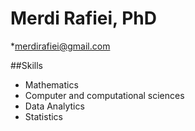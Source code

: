 # Merdi Rafiei, PhD
*merdirafiei@gmail.com

##Skills
 * Mathematics
 * Computer and computational sciences
 * Data Analytics
 * Statistics

